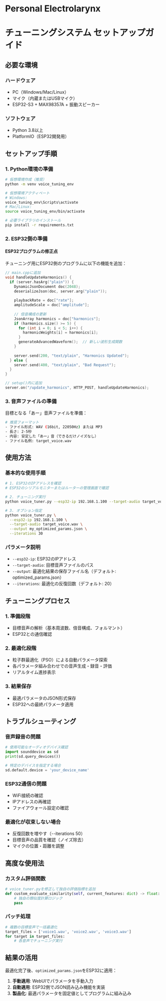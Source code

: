 # Personal Electrolarynx

# チューニングシステム セットアップガイド

## 必要な環境

### ハードウェア
- PC（Windows/Mac/Linux）
- マイク（内蔵またはUSBマイク）
- ESP32-S3 + MAX98357A + 振動スピーカー

### ソフトウェア
- Python 3.8以上
- PlatformIO（ESP32開発用）

## セットアップ手順

### 1. Python環境の準備

```bash
# 仮想環境作成（推奨）
python -m venv voice_tuning_env

# 仮想環境アクティベート
# Windows:
voice_tuning_env\Scripts\activate
# Mac/Linux:
source voice_tuning_env/bin/activate

# 必要ライブラリのインストール
pip install -r requirements.txt
```

### 2. ESP32側の準備

#### ESP32プログラムの修正点
チューニング用にESP32側のプログラムに以下の機能を追加：

```cpp
// main.cppに追加
void handleUpdateHarmonics() {
  if (server.hasArg("plain")) {
    DynamicJsonDocument doc(2048);
    deserializeJson(doc, server.arg("plain"));
    
    playbackRate = doc["rate"];
    amplitudeScale = doc["amplitude"];
    
    // 倍音構成の更新
    JsonArray harmonics = doc["harmonics"];
    if (harmonics.size() >= 5) {
      for (int i = 0; i < 5; i++) {
        harmonicWeights[i] = harmonics[i];
      }
      generateAdvancedWaveform();  // 新しい波形生成関数
    }
    
    server.send(200, "text/plain", "Harmonics Updated");
  } else {
    server.send(400, "text/plain", "Bad Request");
  }
}

// setup()内に追加
server.on("/update_harmonics", HTTP_POST, handleUpdateHarmonics);
```

### 3. 音声ファイルの準備

目標となる「あー」音声ファイルを準備：

```bash
# 推奨フォーマット
- ファイル形式: WAV (16bit, 22050Hz) または MP3
- 長さ: 2-5秒
- 内容: 安定した「あー」音（できるだけノイズなし）
- ファイル名例: target_voice.wav
```

## 使用方法

### 基本的な使用手順

```bash
# 1. ESP32のIPアドレスを確認
# ESP32のシリアルモニターまたはルーターの管理画面で確認

# 2. チューニング実行
python voice_tuner.py --esp32-ip 192.168.1.100 --target-audio target_voice.wav

# 3. オプション指定
python voice_tuner.py \
  --esp32-ip 192.168.1.100 \
  --target-audio target_voice.wav \
  --output my_optimized_params.json \
  --iterations 30
```

### パラメータ説明

- `--esp32-ip`: ESP32のIPアドレス
- `--target-audio`: 目標音声ファイルのパス
- `--output`: 最適化結果の保存ファイル名（デフォルト: optimized_params.json）
- `--iterations`: 最適化の反復回数（デフォルト: 20）

## チューニングプロセス

### 1. 準備段階
- 目標音声の解析（基本周波数、倍音構成、フォルマント）
- ESP32との通信確認

### 2. 最適化段階
- 粒子群最適化（PSO）による自動パラメータ探索
- 各パラメータ組み合わせでの音声生成・録音・評価
- リアルタイム進捗表示

### 3. 結果保存
- 最適パラメータのJSON形式保存
- ESP32への最終パラメータ適用

## トラブルシューティング

### 音声録音の問題
```python
# 使用可能なオーディオデバイス確認
import sounddevice as sd
print(sd.query_devices())

# 特定のデバイスを指定する場合
sd.default.device = 'your_device_name'
```

### ESP32通信の問題
- WiFi接続の確認
- IPアドレスの再確認
- ファイアウォール設定の確認

### 最適化が収束しない場合
- 反復回数を増やす（--iterations 50）
- 目標音声の品質を確認（ノイズ除去）
- マイクの位置・距離を調整

## 高度な使用法

### カスタム評価関数
```python
# voice_tuner.pyを修正して独自の評価指標を追加
def custom_evaluate_similarity(self, current_features: dict) -> float:
    # 独自の類似度計算ロジック
    pass
```

### バッチ処理
```python
# 複数の目標音声で一括最適化
target_files = ['voice1.wav', 'voice2.wav', 'voice3.wav']
for target in target_files:
    # 各音声でチューニング実行
```

## 結果の活用

最適化完了後、`optimized_params.json`をESP32に適用：

1. **手動適用**: WebUIでパラメータを手動入力
2. **自動適用**: ESP32側でJSON読み込み機能を実装
3. **製品化**: 最適パラメータを固定値としてプログラムに組み込み
